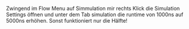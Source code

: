 Zwingend im Flow Menu auf Simmulation mir rechts Klick die Simulation Settings öffnen und unter dem Tab simulation die runtime von 1000ns auf 5000ns erhöhen. Sonst funktioniert nur die Hälfte!
